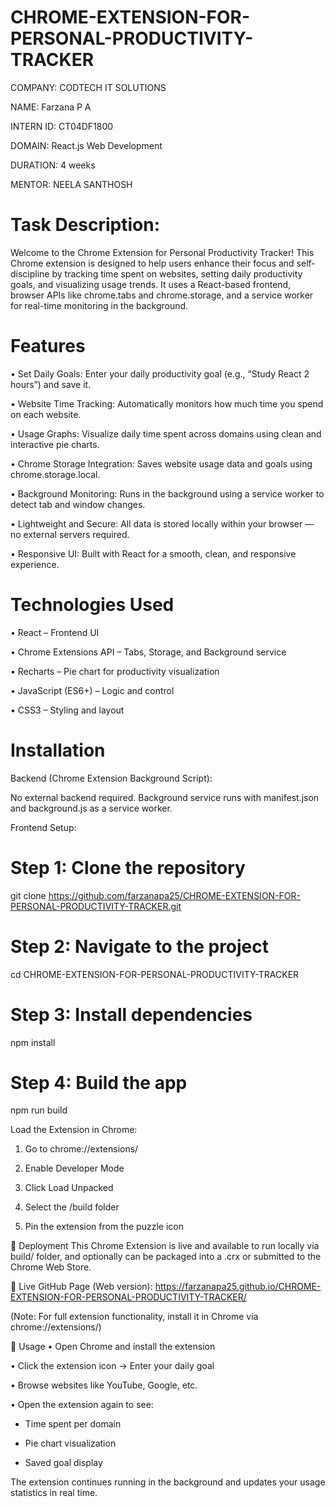 # CHROME-EXTENSION-FOR-PERSONAL-PRODUCTIVITY-TRACKER

COMPANY: CODTECH IT SOLUTIONS

NAME: Farzana P A

INTERN ID: CT04DF1800

DOMAIN: React.js Web Development

DURATION: 4 weeks

MENTOR: NEELA SANTHOSH

# Task Description:

Welcome to the Chrome Extension for Personal Productivity Tracker!
This Chrome extension is designed to help users enhance their focus and self-discipline by tracking time spent on websites, setting daily productivity goals, and visualizing usage trends. It uses a React-based frontend, browser APIs like chrome.tabs and chrome.storage, and a service worker for real-time monitoring in the background.

# Features
•  Set Daily Goals:
Enter your daily productivity goal (e.g., “Study React 2 hours”) and save it.

•  Website Time Tracking:
Automatically monitors how much time you spend on each website.

•  Usage Graphs:
Visualize daily time spent across domains using clean and interactive pie charts.

•  Chrome Storage Integration:
Saves website usage data and goals using chrome.storage.local.

•  Background Monitoring:
Runs in the background using a service worker to detect tab and window changes.

•  Lightweight and Secure:
All data is stored locally within your browser — no external servers required.

•  Responsive UI:
Built with React for a smooth, clean, and responsive experience.

# Technologies Used

• React – Frontend UI

• Chrome Extensions API – Tabs, Storage, and Background service

• Recharts – Pie chart for productivity visualization

• JavaScript (ES6+) – Logic and control

• CSS3 – Styling and layout

# Installation

Backend (Chrome Extension Background Script):

No external backend required. Background service runs with manifest.json and background.js as a service worker.

Frontend Setup:

# Step 1: Clone the repository

git clone https://github.com/farzanapa25/CHROME-EXTENSION-FOR-PERSONAL-PRODUCTIVITY-TRACKER.git

# Step 2: Navigate to the project

cd CHROME-EXTENSION-FOR-PERSONAL-PRODUCTIVITY-TRACKER

# Step 3: Install dependencies

npm install

# Step 4: Build the app

npm run build

Load the Extension in Chrome:

1. Go to chrome://extensions/

2. Enable Developer Mode

3. Click Load Unpacked

4. Select the /build folder

5. Pin the extension from the puzzle icon

🚀 Deployment
This Chrome Extension is live and available to run locally via build/ folder, and optionally can be packaged into a .crx or submitted to the Chrome Web Store.

🔗 Live GitHub Page (Web version):
 https://farzanapa25.github.io/CHROME-EXTENSION-FOR-PERSONAL-PRODUCTIVITY-TRACKER/

(Note: For full extension functionality, install it in Chrome via chrome://extensions/)

📌 Usage
• Open Chrome and install the extension

• Click the extension icon → Enter your daily goal

• Browse websites like YouTube, Google, etc.

• Open the extension again to see:

  - Time spent per domain

  - Pie chart visualization

  - Saved goal display

The extension continues running in the background and updates your usage statistics in real time.
